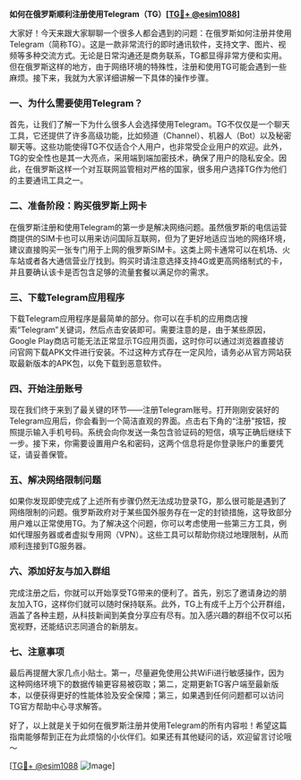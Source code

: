 **如何在俄罗斯顺利注册使用Telegram（TG）[[TG💪+ @esim1088](https://t.me/s/esim1088)]**

大家好！今天来跟大家聊聊一个很多人都会遇到的问题：在俄罗斯如何注册并使用Telegram（简称TG）。这是一款非常流行的即时通讯软件，支持文字、图片、视频等多种交流方式。无论是日常沟通还是商务联系，TG都显得非常方便和实用。但在俄罗斯这样的地方，由于网络环境的特殊性，注册和使用TG可能会遇到一些麻烦。接下来，我就为大家详细讲解一下具体的操作步骤。

### 一、为什么需要使用Telegram？

首先，让我们了解一下为什么很多人会选择使用Telegram。TG不仅仅是一个聊天工具，它还提供了许多高级功能，比如频道（Channel）、机器人（Bot）以及秘密聊天等。这些功能使得TG不仅适合个人用户，也非常受企业用户的欢迎。此外，TG的安全性也是其一大亮点，采用端到端加密技术，确保了用户的隐私安全。因此，在俄罗斯这样一个对互联网监管相对严格的国家，很多用户选择TG作为他们的主要通讯工具之一。

### 二、准备阶段：购买俄罗斯上网卡

在俄罗斯注册和使用Telegram的第一步是解决网络问题。虽然俄罗斯的电信运营商提供的SIM卡也可以用来访问国际互联网，但为了更好地适应当地的网络环境，建议直接购买一张专门用于上网的俄罗斯SIM卡。这类上网卡通常可以在机场、火车站或者各大通信营业厅找到。购买时请注意选择支持4G或更高网络制式的卡，并且要确认该卡是否包含足够的流量套餐以满足你的需求。

### 三、下载Telegram应用程序

下载Telegram应用程序是最简单的部分。你可以在手机的应用商店搜索“Telegram”关键词，然后点击安装即可。需要注意的是，由于某些原因，Google Play商店可能无法正常显示TG应用页面，这时你可以通过浏览器直接访问官网下载APK文件进行安装。不过这种方式存在一定风险，请务必从官方网站获取最新版本的APK包，以免下载到恶意软件。

### 四、开始注册账号

现在我们终于来到了最关键的环节——注册Telegram账号。打开刚刚安装好的Telegram应用后，你会看到一个简洁直观的界面。点击右下角的“注册”按钮，按照提示输入手机号码。系统会向你发送一条包含验证码的短信，填写正确后继续下一步。接下来，你需要设置用户名和密码，这两个信息将是你登录账户的重要凭证，请妥善保管。

### 五、解决网络限制问题

如果你发现即使完成了上述所有步骤仍然无法成功登录TG，那么很可能是遇到了网络限制的问题。俄罗斯政府对于某些国外服务存在一定的封锁措施，这导致部分用户难以正常使用TG。为了解决这个问题，你可以考虑使用一些第三方工具，例如代理服务器或者虚拟专用网（VPN）。这些工具可以帮助你绕过地理限制，从而顺利连接到TG服务器。

### 六、添加好友与加入群组

完成注册之后，你就可以开始享受TG带来的便利了。首先，别忘了邀请身边的朋友加入TG，这样你们就可以随时保持联系。此外，TG上有成千上万个公开群组，涵盖了各种主题，从科技新闻到美食分享应有尽有。加入感兴趣的群组不仅可以拓宽视野，还能结识志同道合的新朋友。

### 七、注意事项

最后再提醒大家几点小贴士。第一，尽量避免使用公共WiFi进行敏感操作，因为这种网络环境下的数据传输更容易被窃取；第二，定期更新TG客户端至最新版本，以便获得更好的性能体验及安全保障；第三，如果遇到任何问题都可以访问TG官方帮助中心寻求解答。

好了，以上就是关于如何在俄罗斯注册并使用Telegram的所有内容啦！希望这篇指南能够帮到正在为此烦恼的小伙伴们。如果还有其他疑问的话，欢迎留言讨论哦～

[[TG💪+ @esim1088](https://t.me/s/esim1088) ![Image](https://i.postimg.cc/4NQfJmqS/Snipaste-2025-05-13-00-14-12.png)]